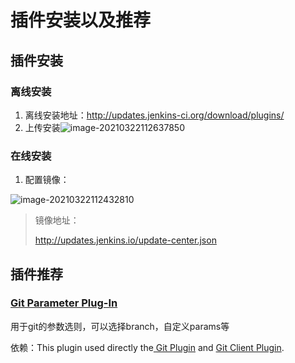 # 插件安装以及推荐

## 插件安装

### 离线安装

1. 离线安装地址：http://updates.jenkins-ci.org/download/plugins/
2. 上传安装![image-20210322112637850](https://sevenpic.oss-cn-beijing.aliyuncs.com/img/image-20210322112637850.png)

### 在线安装

1. 配置镜像：

![image-20210322112432810](https://sevenpic.oss-cn-beijing.aliyuncs.com/img/image-20210322112432810.png)

> 镜像地址：
>
> http://updates.jenkins.io/update-center.json
>
> 

## 插件推荐

### [Git Parameter Plug-In](https://plugins.jenkins.io/git-parameter)

用于git的参数选则，可以选择branch，自定义params等

依赖：This plugin used directly the[ Git Plugin](https://wiki.jenkins.io/display/JENKINS/Git+Plugin) and [Git Client Plugin](https://wiki.jenkins.io/display/JENKINS/Git+Client+Plugin).





